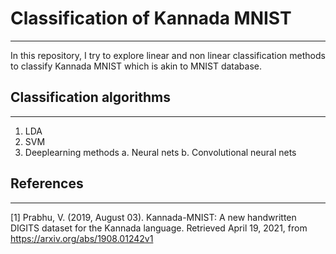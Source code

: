 # Classification of Kannada MNIST 
----------------------------------------------------
In this repository, I try to explore linear and non linear classification methods to classify Kannada MNIST which is akin to MNIST database. 

## Classification algorithms
-------------------------------------------------------
1. LDA
2. SVM
3. Deeplearning methods
    a. Neural nets
    b. Convolutional neural nets
    
## References
-------------------------------------------
[1] Prabhu, V. (2019, August 03). Kannada-MNIST: A new handwritten DIGITS dataset for the Kannada language. Retrieved April 19, 2021, from https://arxiv.org/abs/1908.01242v1